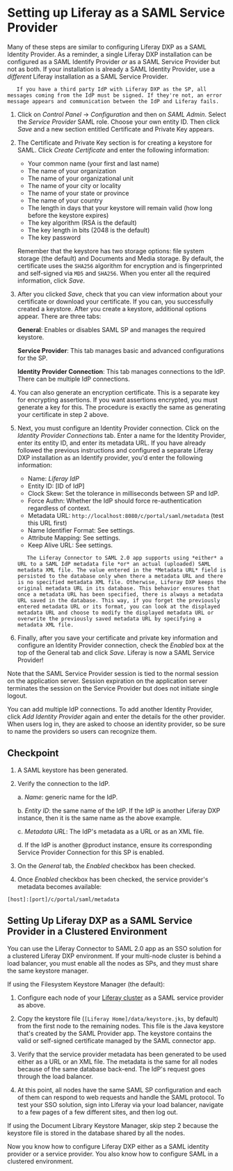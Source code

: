 # Setting up Liferay as a SAML Service Provider

Many of these steps are similar to configuring Liferay DXP as a SAML Identity Provider. As a reminder, a single Liferay DXP installation can be configured as a SAML Identify Provider *or* as a SAML Service Provider but not as both. If your installation is already a SAML Identity Provider, use a *different* Liferay installation as a SAML Service Provider.

```note::
   If you have a third party IdP with Liferay DXP as the SP, all messages coming from the IdP must be signed. If they're not, an error message appears and communication between the IdP and Liferay fails.
```

1. Click on *Control Panel* &rarr; *Configuration* and then on *SAML Admin*. Select the *Service Provider* SAML role. Choose your own entity ID. Then click *Save* and a new section entitled Certificate and Private Key appears.

1. The Certificate and Private Key section is for creating a keystore for SAML. Click *Create Certificate* and enter the following information:

    * Your common name (your first and last name)
    * The name of your organization
    * The name of your organizational unit
    * The name of your city or locality
    * The name of your state or province
    * The name of your country
    * The length in days that your keystore will remain valid (how long before the keystore expires)
    * The key algorithm (RSA is the default)
    * The key length in bits (2048 is the default)
    * The key password

    Remember that the keystore has two storage options: file system storage (the default) and Documents and Media storage. By default, the certificate uses the `SHA256` algorithm for encryption and is fingerprinted and self-signed via `MD5` and `SHA256`. When you enter all the required information, click *Save*.

1. After you clicked *Save*, check that you can view information about your certificate or download your certificate. If you can, you successfully created a keystore. After you create a keystore, additional options appear. There are three tabs:

    **General**: Enables or disables SAML SP and manages the required keystore.

    **Service Provider**: This tab manages basic and advanced configurations for the SP.

    **Identity Provider Connection**: This tab manages connections to the IdP. There can be multiple IdP connections.

1. You can also generate an encryption certificate. This is a separate key for encrypting assertions. If you want assertions encrypted, you must generate a key for this. The procedure is exactly the same as generating your certificate in step 2 above.

1. Next, you must configure an Identity Provider connection. Click on the *Identity Provider Connections* tab. Enter a name for the Identity Provider, enter its entity ID, and enter its metadata URL. If you have already followed the previous instructions and configured a separate Liferay DXP installation as an Identify provider, you'd enter the following information:

    * Name: *Liferay IdP*
    * Entity ID: [ID of IdP]
    * Clock Skew: Set the tolerance in milliseconds between SP and IdP.
    * Force Authn: Whether the IdP should force re-authentication regardless of context.
    * Metadata URL: `http://localhost:8080/c/portal/saml/metadata` (test this URL first)
    * Name Identifier Format: See settings.
    * Attribute Mapping: See settings.
    * Keep Alive URL: See settings.

    ```important::
       The Liferay Connector to SAML 2.0 app supports using *either* a URL to a SAML IdP metadata file *or* an actual (uploaded) SAML metadata XML file. The value entered in the *Metadata URL* field is persisted to the database only when there a metadata URL and there is no specified metadata XML file. Otherwise, Liferay DXP keeps the original metadata URL in its database. This behavior ensures that once a metadata URL has been specified, there is always a metadata URL saved in the database. This way, if you forget the previously entered metadata URL or its format, you can look at the displayed metadata URL and choose to modify the displayed metadata URL or overwrite the previously saved metadata URL by specifying a metadata XML file.
    ```

1. Finally, after you save your certificate and private key information and configure an Identity Provider connection, check the *Enabled* box at the top of the General tab and click *Save*. Liferay is now a SAML Service Provider!

Note that the SAML Service Provider session is tied to the normal session on the application server. Session expiration on the application server terminates the session on the Service Provider but does not initiate single logout.

You can add multiple IdP connections. To add another Identity Provider, click *Add Identity Provider* again and enter the details for the other provider. When users log in, they are asked to choose an identity provider, so be sure to name the providers so users can recognize them.

## Checkpoint

1. A SAML keystore has been generated.

1. Verify the connection to the IdP.

    a. *Name*: generic name for the IdP.

    b. *Entity ID*: the same name of the IdP. If the IdP is another Liferay DXP instance, then it is the same name as the above example.

    c. *Metadata URL*: The IdP's metadata as a URL or as an XML file.

    d. If the IdP is another @product instance, ensure its corresponding Service Provider Connection for this SP is enabled.

1. On the *General* tab, the *Enabled* checkbox has been checked.

1. Once *Enabled* checkbox has been checked, the service provider's metadata becomes available:

```
[host]:[port]/c/portal/saml/metadata
```

## Setting Up Liferay DXP as a SAML Service Provider in a Clustered Environment

You can use the Liferay Connector to SAML 2.0 app as an SSO solution for a clustered Liferay DXP environment. If your multi-node cluster is behind a load balancer, you must enable all the nodes as SPs, and they must share the same keystore manager.

If using the Filesystem Keystore Manager (the default):

1. Configure each node of your [Liferay cluster](../../../setting-up-liferay/clustering-for-high-availability/clustering-for-high-availability.md) as a SAML service provider as above.

1. Copy the keystore file (`[Liferay Home]/data/keystore.jks`, by default) from the first node to the remaining nodes. This file is the Java keystore that's created by the SAML Provider app. The keystore contains the valid or self-signed certificate managed by the SAML connector app.

1. Verify that the service provider metadata has been generated to be used either as a URL or an XML file. The metadata is the same for all nodes because of the same database back-end. The IdP's request goes through the load balancer.

1. At this point, all  nodes have the same SAML SP configuration and each of them can respond to web requests and handle the SAML protocol. To test your SSO solution, sign into Liferay via your load balancer, navigate to a few pages of a few different sites, and then log out.

If using the Document Library Keystore Manager, skip step 2 because the keystore file is stored in the database shared by all the nodes.

Now you know how to configure Liferay DXP either as a SAML identity provider or a service provider. You also know how to configure SAML in a clustered environment.
